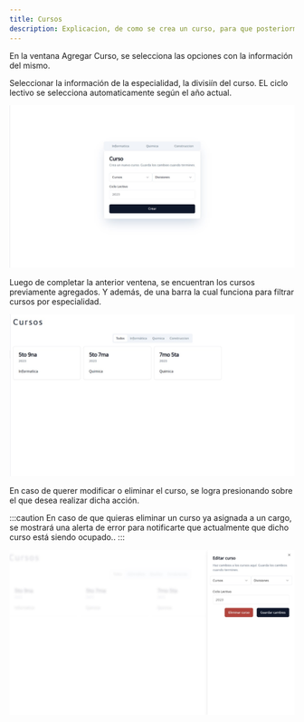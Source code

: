 ```yaml
---
title: Cursos
description: Explicacion, de como se crea un curso, para que posteriormente se utilice en la apliacion web.
---
```


En la ventana Agregar Curso, se selecciona las opciones con la información del mismo.

Seleccionar la información de la especialidad, la divisiín del curso. EL ciclo lectivo se selecciona automaticamente según el año actual.

![Ventana de login de la aplicación](../../../assets/cursos/crear-curso.jpg)

Luego de completar la anterior ventena, se encuentran los cursos previamente agregados. Y además, de una barra la cual funciona para filtrar cursos por especialidad.

![Ventana de login de la aplicación](../../../assets/cursos/cursos.jpg)

En caso de querer modificar o eliminar el curso, se logra presionando sobre el que desea realizar dicha acción.

:::caution
En caso de que quieras eliminar un curso ya asignada a un cargo, se mostrará una alerta de error para notificarte que actualmente que dicho curso está siendo ocupado.[](../../).
:::

![Ventana de login de la aplicación](../../../assets/cursos/editar-curso.jpg)
